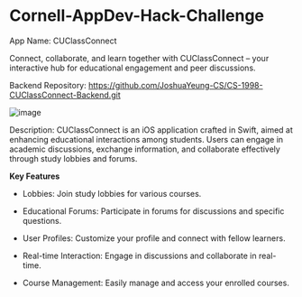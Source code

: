 # Cornell-AppDev-Hack-Challenge

App Name: CUClassConnect


Connect, collaborate, and learn together with CUClassConnect – your interactive hub for educational engagement and peer discussions.


Backend Repository: https://github.com/JoshuaYeung-CS/CS-1998-CUClassConnect-Backend.git


![image](https://github.com/jedi244/Cornell-AppDev-Hack-Challenge/assets/147670968/cd787393-00ed-4dec-b13f-7c72b77c2ff0)


Description: CUClassConnect is an iOS application crafted in Swift, aimed at enhancing educational interactions among students. Users can engage in academic discussions, exchange information, and collaborate effectively through study lobbies and forums.


**Key Features**

- Lobbies: Join study lobbies for various courses.
  
- Educational Forums: Participate in forums for discussions and specific questions.

- User Profiles: Customize your profile and connect with fellow learners.

- Real-time Interaction: Engage in discussions and collaborate in real-time.

- Course Management: Easily manage and access your enrolled courses.
